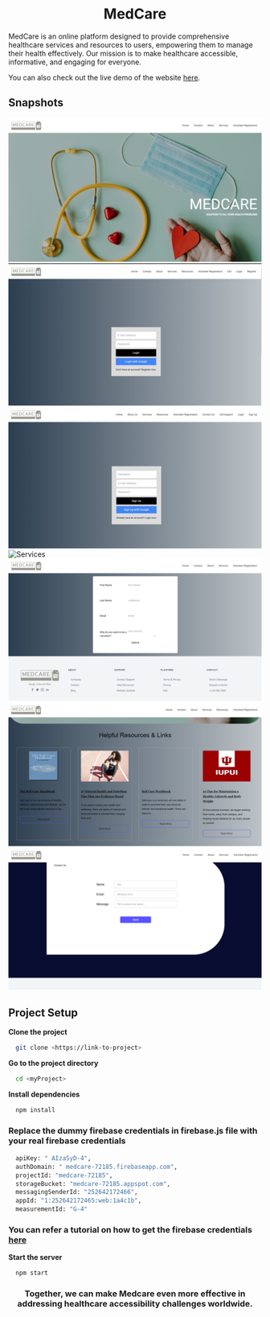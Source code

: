 <h1 align="center" > MedCare </h1> 

MedCare is an online platform designed to provide comprehensive healthcare services and resources to users, empowering them to manage their health effectively. Our mission is to make healthcare accessible, informative, and engaging for everyone.

You can also check out the live demo of the website [here](https://project1-one-lovat.vercel.app/).

## Snapshots
![Homepage](Images/home.png)
![Login](Images/login.png)
![Register](Images/signup.png)
![Services](Images/services.png)
![Volunteer Registration](Images/volunteerreg.png)
![Resources](Images/resources.png)
![Contact Us](Images/contact.png)

## Project Setup

**Clone the project**

```bash
  git clone <https://link-to-project>
```

**Go to the project directory**

```bash
  cd <myProject>
```

**Install dependencies**

```bash
  npm install
```

### Replace the dummy firebase credentials in firebase.js file with your real firebase credentials
```bash
  apiKey: " AIzaSyD-4",
  authDomain: " medcare-72185.firebaseapp.com",
  projectId: "medcare-72185",
  storageBucket: "medcare-72185.appspot.com",
  messagingSenderId: "252642172466",
  appId: "1:252642172465:web:1a4c1b",
  measurementId: "G-4"
```
### You can refer a tutorial on how to get the firebase credentials [here](https://www.youtube.com/watch?v=ZTHdCMj3jP8)

**Start the server**

```bash
  npm start
```

<h3 align="center" > Together, we can make Medcare even more effective in addressing healthcare accessibility challenges worldwide.</h3>

